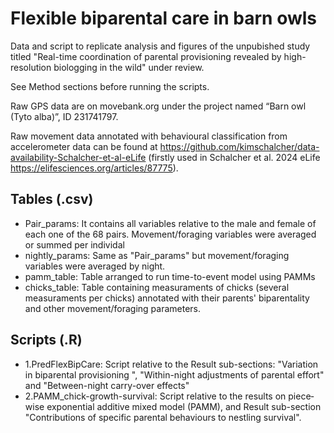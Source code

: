 # Flexible biparental care in barn owls
Data and script to replicate analysis and figures of the unpubished study titled "Real-time coordination of parental provisioning revealed by high-resolution biologging in the wild" under review.

See Method sections before running the scripts.

Raw GPS data are on movebank.org under the project named “Barn owl (Tyto alba)”, ID 231741797.

Raw movement data annotated with behavioural classification from accelerometer data can be found at https://github.com/kimschalcher/data-availability-Schalcher-et-al-eLife (firstly used in Schalcher et al. 2024 eLife https://elifesciences.org/articles/87775).


## Tables (.csv)
- Pair_params: It contains all variables relative to the male and female of each one of the 68 pairs. Movement/foraging variables were averaged or summed per individal
- nightly_params: Same as "Pair_params" but movement/foraging variables were averaged by night.
- pamm_table: Table arranged to run time-to-event model using PAMMs
- chicks_table: Table containing measuraments of chicks (several measuraments per chicks) annotated with their parents' biparentality and other movement/foraging parameters.

## Scripts (.R)
- 1.PredFlexBipCare: Script relative to the Result sub-sections: "Variation in biparental provisioning ", "Within-night adjustments of parental effort" and "Between-night carry-over effects"
- 2.PAMM_chick-growth-survival: Script relative to the results on piece‐wise exponential additive mixed model (PAMM), and Result sub-section "Contributions of specific parental behaviours to nestling survival".
